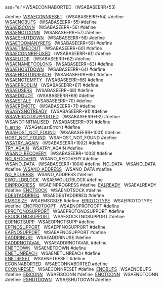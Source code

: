 ass="el">WSAECONNABORTED</a>   (WSABASEERR+53)</td>
</tr>
<tr>
<td class="memItemLeft" style="text-align: right;" data-nowrap="" data-valign="top">#define </td>
<td class="memItemRight" data-valign="bottom"><a href="macwinsock_8h.md#cdeaaa3693e4a7445486e96df68668b3" class="el">WSAECONNRESET</a>   (WSABASEERR+54)</td>
</tr>
<tr>
<td class="memItemLeft" style="text-align: right;" data-nowrap="" data-valign="top">#define </td>
<td class="memItemRight" data-valign="bottom"><a href="macwinsock_8h.md#b96d5a10a68765aecf4c2ea1977d730a" class="el">WSAENOBUFS</a>   (WSABASEERR+55)</td>
</tr>
<tr>
<td class="memItemLeft" style="text-align: right;" data-nowrap="" data-valign="top">#define </td>
<td class="memItemRight" data-valign="bottom"><a href="macwinsock_8h.md#ff9e6610a3673493ca23307df3651143" class="el">WSAEISCONN</a>   (WSABASEERR+56)</td>
</tr>
<tr>
<td class="memItemLeft" style="text-align: right;" data-nowrap="" data-valign="top">#define </td>
<td class="memItemRight" data-valign="bottom"><a href="macwinsock_8h.md#02012a4658c8c3887b277d820ffe536e" class="el">WSAENOTCONN</a>   (WSABASEERR+57)</td>
</tr>
<tr>
<td class="memItemLeft" style="text-align: right;" data-nowrap="" data-valign="top">#define </td>
<td class="memItemRight" data-valign="bottom"><a href="macwinsock_8h.md#e8f4c1f6ca63472a8df1387d6517cf0b" class="el">WSAESHUTDOWN</a>   (WSABASEERR+58)</td>
</tr>
<tr>
<td class="memItemLeft" style="text-align: right;" data-nowrap="" data-valign="top">#define </td>
<td class="memItemRight" data-valign="bottom"><a href="macwinsock_8h.md#c34a30ee1a20fd089dfc1c4096bb6cf1" class="el">WSAETOOMANYREFS</a>   (WSABASEERR+59)</td>
</tr>
<tr>
<td class="memItemLeft" style="text-align: right;" data-nowrap="" data-valign="top">#define </td>
<td class="memItemRight" data-valign="bottom"><a href="macwinsock_8h.md#3b71d679f7daa415a6b7c778cc8a084d" class="el">WSAETIMEDOUT</a>   (WSABASEERR+60)</td>
</tr>
<tr>
<td class="memItemLeft" style="text-align: right;" data-nowrap="" data-valign="top">#define </td>
<td class="memItemRight" data-valign="bottom"><a href="macwinsock_8h.md#535bab6d091c8ea24f1292d90bdf83f8" class="el">WSAECONNREFUSED</a>   (WSABASEERR+61)</td>
</tr>
<tr>
<td class="memItemLeft" style="text-align: right;" data-nowrap="" data-valign="top">#define </td>
<td class="memItemRight" data-valign="bottom"><a href="macwinsock_8h.md#3b0529df54e8f57a4049d39e15d3667b" class="el">WSAELOOP</a>   (WSABASEERR+62)</td>
</tr>
<tr>
<td class="memItemLeft" style="text-align: right;" data-nowrap="" data-valign="top">#define </td>
<td class="memItemRight" data-valign="bottom"><a href="macwinsock_8h.md#d4c9397f85b9c06fcc0a52d5e6eca951" class="el">WSAENAMETOOLONG</a>   (WSABASEERR+63)</td>
</tr>
<tr>
<td class="memItemLeft" style="text-align: right;" data-nowrap="" data-valign="top">#define </td>
<td class="memItemRight" data-valign="bottom"><a href="macwinsock_8h.md#978fbbdb020308febbc12f81945648d1" class="el">WSAEHOSTDOWN</a>   (WSABASEERR+64)</td>
</tr>
<tr>
<td class="memItemLeft" style="text-align: right;" data-nowrap="" data-valign="top">#define </td>
<td class="memItemRight" data-valign="bottom"><a href="macwinsock_8h.md#92fc06ed403fe40989d90125521c5963" class="el">WSAEHOSTUNREACH</a>   (WSABASEERR+65)</td>
</tr>
<tr>
<td class="memItemLeft" style="text-align: right;" data-nowrap="" data-valign="top">#define </td>
<td class="memItemRight" data-valign="bottom"><a href="macwinsock_8h.md#bcac41355ca6f2224eb4034f32db7319" class="el">WSAENOTEMPTY</a>   (WSABASEERR+66)</td>
</tr>
<tr>
<td class="memItemLeft" style="text-align: right;" data-nowrap="" data-valign="top">#define </td>
<td class="memItemRight" data-valign="bottom"><a href="macwinsock_8h.md#84af53689f35bf64a6ac635d5b680e55" class="el">WSAEPROCLIM</a>   (WSABASEERR+67)</td>
</tr>
<tr>
<td class="memItemLeft" style="text-align: right;" data-nowrap="" data-valign="top">#define </td>
<td class="memItemRight" data-valign="bottom"><a href="macwinsock_8h.md#5e2ecaf9f60c3d1d901e291ebcf79bc4" class="el">WSAEUSERS</a>   (WSABASEERR+68)</td>
</tr>
<tr>
<td class="memItemLeft" style="text-align: right;" data-nowrap="" data-valign="top">#define </td>
<td class="memItemRight" data-valign="bottom"><a href="macwinsock_8h.md#b8d3edc7c59179726336277f9947e4b2" class="el">WSAEDQUOT</a>   (WSABASEERR+69)</td>
</tr>
<tr>
<td class="memItemLeft" style="text-align: right;" data-nowrap="" data-valign="top">#define </td>
<td class="memItemRight" data-valign="bottom"><a href="macwinsock_8h.md#4c9fd578249d71cb92f437ddaba3053b" class="el">WSAESTALE</a>   (WSABASEERR+70)</td>
</tr>
<tr>
<td class="memItemLeft" style="text-align: right;" data-nowrap="" data-valign="top">#define </td>
<td class="memItemRight" data-valign="bottom"><a href="macwinsock_8h.md#e20a719b40ee0e626cd361b0ac559f6f" class="el">WSAEREMOTE</a>   (WSABASEERR+71)</td>
</tr>
<tr>
<td class="memItemLeft" style="text-align: right;" data-nowrap="" data-valign="top">#define </td>
<td class="memItemRight" data-valign="bottom"><a href="macwinsock_8h.md#423024e1ce8f2534ea426c3b8b344395" class="el">WSASYSNOTREADY</a>   (WSABASEERR+91)</td>
</tr>
<tr>
<td class="memItemLeft" style="text-align: right;" data-nowrap="" data-valign="top">#define </td>
<td class="memItemRight" data-valign="bottom"><a href="macwinsock_8h.md#e32bbf64e3c74c3a4c480944be30a0d7" class="el">WSAVERNOTSUPPORTED</a>   (WSABASEERR+92)</td>
</tr>
<tr>
<td class="memItemLeft" style="text-align: right;" data-nowrap="" data-valign="top">#define </td>
<td class="memItemRight" data-valign="bottom"><a href="macwinsock_8h.md#1030be5fc53317f506576a3dd434e75e" class="el">WSANOTINITIALISED</a>   (WSABASEERR+93)</td>
</tr>
<tr>
<td class="memItemLeft" style="text-align: right;" data-nowrap="" data-valign="top">#define </td>
<td class="memItemRight" data-valign="bottom"><a href="macwinsock_8h.md#6af3496f11f4e29f09d1316e68f2af8b" class="el">h_errno</a>   WSAGetLastError()</td>
</tr>
<tr>
<td class="memItemLeft" style="text-align: right;" data-nowrap="" data-valign="top">#define </td>
<td class="memItemRight" data-valign="bottom"><a href="macwinsock_8h.md#bba791e15808012bc99531a767db7727" class="el">WSAHOST_NOT_FOUND</a>   (WSABASEERR+1001)</td>
</tr>
<tr>
<td class="memItemLeft" style="text-align: right;" data-nowrap="" data-valign="top">#define </td>
<td class="memItemRight" data-valign="bottom"><a href="macwinsock_8h.md#4c98620e2be40adc4194ffc500b7812c" class="el">HOST_NOT_FOUND</a>   WSAHOST_NOT_FOUND</td>
</tr>
<tr>
<td class="memItemLeft" style="text-align: right;" data-nowrap="" data-valign="top">#define </td>
<td class="memItemRight" data-valign="bottom"><a href="macwinsock_8h.md#e2bd8b2faee29ea6887f86df183e7b39" class="el">WSATRY_AGAIN</a>   (WSABASEERR+1002)</td>
</tr>
<tr>
<td class="memItemLeft" style="text-align: right;" data-nowrap="" data-valign="top">#define </td>
<td class="memItemRight" data-valign="bottom"><a href="macwinsock_8h.md#7f873066b6a00fc1bc728c3063bec9eb" class="el">TRY_AGAIN</a>   WSATRY_AGAIN</td>
</tr>
<tr>
<td class="memItemLeft" style="text-align: right;" data-nowrap="" data-valign="top">#define </td>
<td class="memItemRight" data-valign="bottom"><a href="macwinsock_8h.md#ca7f8361fd07467e21c919a9172dc8b6" class="el">WSANO_RECOVERY</a>   (WSABASEERR+1003)</td>
</tr>
<tr>
<td class="memItemLeft" style="text-align: right;" data-nowrap="" data-valign="top">#define </td>
<td class="memItemRight" data-valign="bottom"><a href="macwinsock_8h.md#567fc88e28991e213cfba1ce4d48634f" class="el">NO_RECOVERY</a>   WSANO_RECOVERY</td>
</tr>
<tr>
<td class="memItemLeft" style="text-align: right;" data-nowrap="" data-valign="top">#define </td>
<td class="memItemRight" data-valign="bottom"><a href="macwinsock_8h.md#fd5c2c6b04c1c302db1aa1901e8d497c" class="el">WSANO_DATA</a>   (WSABASEERR+1004)</td>
</tr>
<tr>
<td class="memItemLeft" style="text-align: right;" data-nowrap="" data-valign="top">#define </td>
<td class="memItemRight" data-valign="bottom"><a href="macwinsock_8h.md#ee69335f36c559202930f685b01c009e" class="el">NO_DATA</a>   WSANO_DATA</td>
</tr>
<tr>
<td class="memItemLeft" style="text-align: right;" data-nowrap="" data-valign="top">#define </td>
<td class="memItemRight" data-valign="bottom"><a href="macwinsock_8h.md#f0a3687a0cb6da1bf12e426d4864de10" class="el">WSANO_ADDRESS</a>   WSANO_DATA</td>
</tr>
<tr>
<td class="memItemLeft" style="text-align: right;" data-nowrap="" data-valign="top">#define </td>
<td class="memItemRight" data-valign="bottom"><a href="macwinsock_8h.md#9d6fa3514e7f65e292e61fb559672444" class="el">NO_ADDRESS</a>   WSANO_ADDRESS</td>
</tr>
<tr>
<td class="memItemLeft" style="text-align: right;" data-nowrap="" data-valign="top">#define </td>
<td class="memItemRight" data-valign="bottom"><a href="macwinsock_8h.md#d120df3e5060024b90e9dc98a59da011" class="el">EWOULDBLOCK</a>   WSAEWOULDBLOCK</td>
</tr>
<tr>
<td class="memItemLeft" style="text-align: right;" data-nowrap="" data-valign="top">#define </td>
<td class="memItemRight" data-valign="bottom"><a href="macwinsock_8h.md#e3a82f54b1a5fa475c3c7de94792030c" class="el">EINPROGRESS</a>   WSAEINPROGRESS</td>
</tr>
<tr>
<td class="memItemLeft" style="text-align: right;" data-nowrap="" data-valign="top">#define </td>
<td class="memItemRight" data-valign="bottom"><a href="macwinsock_8h.md#3d621f54d392f78ceee60fc9956560e2" class="el">EALREADY</a>   WSAEALREADY</td>
</tr>
<tr>
<td class="memItemLeft" style="text-align: right;" data-nowrap="" data-valign="top">#define </td>
<td class="memItemRight" data-valign="bottom"><a href="macwinsock_8h.md#e6be2e6903887d6a3437f6ba47ca2e12" class="el">ENOTSOCK</a>   WSAENOTSOCK</td>
</tr>
<tr>
<td class="memItemLeft" style="text-align: right;" data-nowrap="" data-valign="top">#define </td>
<td class="memItemRight" data-valign="bottom"><a href="macwinsock_8h.md#504f4f6058a615a17165b695e8f0733f" class="el">EDESTADDRREQ</a>   WSAEDESTADDRREQ</td>
</tr>
<tr>
<td class="memItemLeft" style="text-align: right;" data-nowrap="" data-valign="top">#define </td>
<td class="memItemRight" data-valign="bottom"><a href="macwinsock_8h.md#bf346269352e9e61da61f43b20f2f204" class="el">EMSGSIZE</a>   WSAEMSGSIZE</td>
</tr>
<tr>
<td class="memItemLeft" style="text-align: right;" data-nowrap="" data-valign="top">#define </td>
<td class="memItemRight" data-valign="bottom"><a href="macwinsock_8h.md#5d9fa8bbacdb95e7bcdba2bdc9a191c9" class="el">EPROTOTYPE</a>   WSAEPROTOTYPE</td>
</tr>
<tr>
<td class="memItemLeft" style="text-align: right;" data-nowrap="" data-valign="top">#define </td>
<td class="memItemRight" data-valign="bottom"><a href="macwinsock_8h.md#8f6d4d17f01dd41142a1147a07542888" class="el">ENOPROTOOPT</a>   WSAENOPROTOOPT</td>
</tr>
<tr>
<td class="memItemLeft" style="text-align: right;" data-nowrap="" data-valign="top">#define </td>
<td class="memItemRight" data-valign="bottom"><a href="macwinsock_8h.md#5c2d2948a8a7e7c8415edc0bb54fb101" class="el">EPROTONOSUPPORT</a>   WSAEPROTONOSUPPORT</td>
</tr>
<tr>
<td class="memItemLeft" style="text-align: right;" data-nowrap="" data-valign="top">#define </td>
<td class="memItemRight" data-valign="bottom"><a href="macwinsock_8h.md#106e73495942bf4d5385052bc6d8df64" class="el">ESOCKTNOSUPPORT</a>   WSAESOCKTNOSUPPORT</td>
</tr>
<tr>
<td class="memItemLeft" style="text-align: right;" data-nowrap="" data-valign="top">#define </td>
<td class="memItemRight" data-valign="bottom"><a href="macwinsock_8h.md#6144b9516f7ebbf4bc8650072d988067" class="el">EOPNOTSUPP</a>   WSAEOPNOTSUPP</td>
</tr>
<tr>
<td class="memItemLeft" style="text-align: right;" data-nowrap="" data-valign="top">#define </td>
<td class="memItemRight" data-valign="bottom"><a href="macwinsock_8h.md#9f84b9304a101a8b8fa8f36c66ab2305" class="el">EPFNOSUPPORT</a>   WSAEPFNOSUPPORT</td>
</tr>
<tr>
<td class="memItemLeft" style="text-align: right;" data-nowrap="" data-valign="top">#define </td>
<td class="memItemRight" data-valign="bottom"><a href="macwinsock_8h.md#fa945e58887d7f75c3a4810ce7b9ba06" class="el">EAFNOSUPPORT</a>   WSAEAFNOSUPPORT</td>
</tr>
<tr>
<td class="memItemLeft" style="text-align: right;" data-nowrap="" data-valign="top">#define </td>
<td class="memItemRight" data-valign="bottom"><a href="macwinsock_8h.md#ab6660ef146116405472dbe51ded359c" class="el">EADDRINUSE</a>   WSAEADDRINUSE</td>
</tr>
<tr>
<td class="memItemLeft" style="text-align: right;" data-nowrap="" data-valign="top">#define </td>
<td class="memItemRight" data-valign="bottom"><a href="macwinsock_8h.md#36ac74d3ed0089e6d249e173802e73cb" class="el">EADDRNOTAVAIL</a>   WSAEADDRNOTAVAIL</td>
</tr>
<tr>
<td class="memItemLeft" style="text-align: right;" data-nowrap="" data-valign="top">#define </td>
<td class="memItemRight" data-valign="bottom"><a href="macwinsock_8h.md#c97ea1b2a351efa2e27adaea0b346103" class="el">ENETDOWN</a>   WSAENETDOWN</td>
</tr>
<tr>
<td class="memItemLeft" style="text-align: right;" data-nowrap="" data-valign="top">#define </td>
<td class="memItemRight" data-valign="bottom"><a href="macwinsock_8h.md#41ead59eabb888e0213e5c4fe2bfffd8" class="el">ENETUNREACH</a>   WSAENETUNREACH</td>
</tr>
<tr>
<td class="memItemLeft" style="text-align: right;" data-nowrap="" data-valign="top">#define </td>
<td class="memItemRight" data-valign="bottom"><a href="macwinsock_8h.md#e3e7b57ca402abf8c9738d916bd6d06d" class="el">ENETRESET</a>   WSAENETRESET</td>
</tr>
<tr>
<td class="memItemLeft" style="text-align: right;" data-nowrap="" data-valign="top">#define </td>
<td class="memItemRight" data-valign="bottom"><a href="macwinsock_8h.md#0761e06334b125c84dc7b471f6abc32e" class="el">ECONNABORTED</a>   WSAECONNABORTED</td>
</tr>
<tr>
<td class="memItemLeft" style="text-align: right;" data-nowrap="" data-valign="top">#define </td>
<td class="memItemRight" data-valign="bottom"><a href="macwinsock_8h.md#db578acb71b020e7e09c2e6f59013809" class="el">ECONNRESET</a>   WSAECONNRESET</td>
</tr>
<tr>
<td class="memItemLeft" style="text-align: right;" data-nowrap="" data-valign="top">#define </td>
<td class="memItemRight" data-valign="bottom"><a href="macwinsock_8h.md#1b30524842c2f15f6091ca5a7fe2c783" class="el">ENOBUFS</a>   WSAENOBUFS</td>
</tr>
<tr>
<td class="memItemLeft" style="text-align: right;" data-nowrap="" data-valign="top">#define </td>
<td class="memItemRight" data-valign="bottom"><a href="macwinsock_8h.md#2110bfdecdc493223b67c464c637c110" class="el">EISCONN</a>   WSAEISCONN</td>
</tr>
<tr>
<td class="memItemLeft" style="text-align: right;" data-nowrap="" data-valign="top">#define </td>
<td class="memItemRight" data-valign="bottom"><a href="macwinsock_8h.md#8c414727f844643f2c2d4bc3b7c41bce" class="el">ENOTCONN</a>   WSAENOTCONN</td>
</tr>
<tr>
<td class="memItemLeft" style="text-align: right;" data-nowrap="" data-valign="top">#define </td>
<td class="memItemRight" data-valign="bottom"><a href="macwinsock_8h.md#b6b367c12b2f3bbfc26e7ec770b2179d" class="el">ESHUTDOWN</a>   WSAESHUTDOWN</td>
</tr>
<tr>
<td class="memItemLeft" style="text-align: right;" data-nowrap="" data-valign="top">#define </td>
<td class="memItemRight" data-va